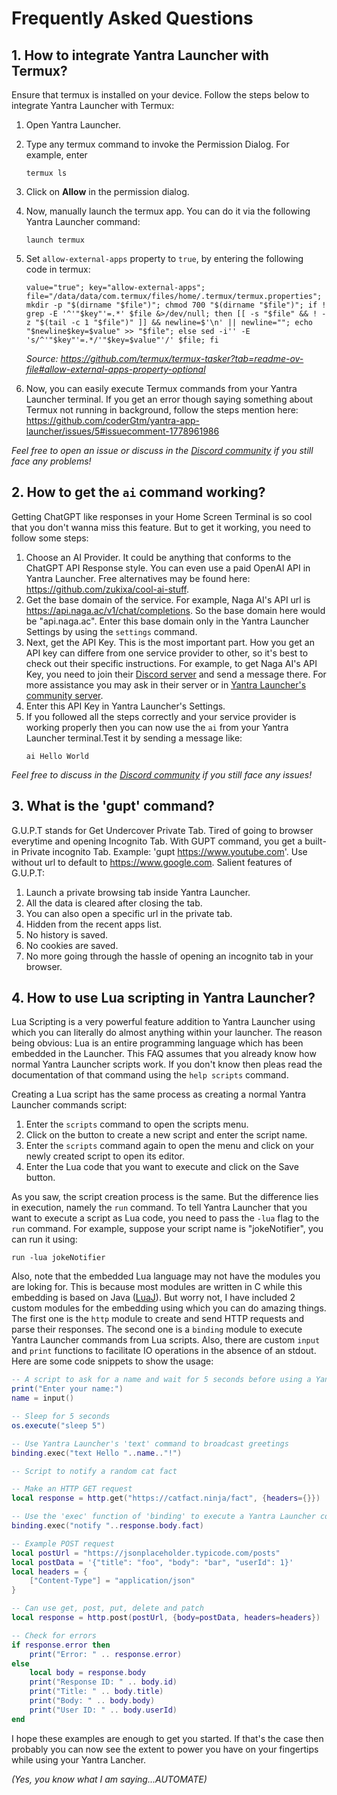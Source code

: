 # Frequently Asked Questions

## 1. How to integrate Yantra Launcher with Termux?
Ensure that termux is installed on your device. Follow the steps below to integrate Yantra Launcher with Termux:
1. Open Yantra Launcher.
2. Type any termux command to invoke the Permission Dialog. For example, enter
   ```
   termux ls
   ```
3. Click on **Allow** in the permission dialog.
4. Now, manually launch the termux app. You can do it via the following Yantra Launcher command:
   ```
   launch termux
   ```
5. Set `allow-external-apps` property to `true`, by entering the following code in termux:
   ```
   value="true"; key="allow-external-apps"; file="/data/data/com.termux/files/home/.termux/termux.properties"; mkdir -p "$(dirname "$file")"; chmod 700 "$(dirname "$file")"; if ! grep -E '^'"$key"'=.*' $file &>/dev/null; then [[ -s "$file" && ! -z "$(tail -c 1 "$file")" ]] && newline=$'\n' || newline=""; echo "$newline$key=$value" >> "$file"; else sed -i'' -E 's/^'"$key"'=.*/'"$key=$value"'/' $file; fi
   ```
   *Source: https://github.com/termux/termux-tasker?tab=readme-ov-file#allow-external-apps-property-optional*

6. Now, you can easily execute Termux commands from your Yantra Launcher terminal. If you get an error though saying something about Termux not running in background, follow the steps mention here: https://github.com/coderGtm/yantra-app-launcher/issues/5#issuecomment-1778961986

*Feel free to open an issue or discuss in the [Discord community](https://discord.gg/sRZUG8rPjk) if you still face any problems!*


## 2. How to get the `ai` command working?
Getting ChatGPT like responses in your Home Screen Terminal is so cool that you don't wanna miss this feature. But to get it working, you need to follow some steps:

1. Choose an AI Provider. It could be anything that conforms to the ChatGPT API Response style. You can even use a paid OpenAI API in Yantra Launcher. Free alternatives may be found here: https://github.com/zukixa/cool-ai-stuff.
2. Get the base domain of the service. For example, Naga AI's API url is https://api.naga.ac/v1/chat/completions. So the base domain here would be "api.naga.ac". Enter this base domain only in the Yantra Launcher Settings by using the `settings` command.
3. Next, get the API Key. This is the most important part. How you get an API key can differe from one service provider to other, so it's best to check out their specific instructions. For example, to get Naga AI's API Key, you need to join their [Discord server](https://discord.naga.ac/) and send a message there. For more assistance you may ask in their server or in [Yantra Launcher's community server](https://discord.gg/sRZUG8rPjk).
4. Enter this API Key in Yantra Launcher's Settings.
5. If you followed all the steps correctly and your service provider is working properly then you can now use the `ai` from your Yantra Launcher terminal.Test it by sending a message like:
   ```
   ai Hello World
   ```
*Feel free to discuss in the [Discord community](https://discord.gg/sRZUG8rPjk) if you still face any issues!*

## 3. What is the 'gupt' command?
G.U.P.T stands for Get Undercover Private Tab. Tired of going to browser everytime and opening Incognito Tab. With GUPT command, you get a built-in Private incognito Tab. Example: 'gupt https://www.youtube.com'. Use without url to default to https://www.google.com. Salient features of G.U.P.T:

1. Launch a private browsing tab inside Yantra Launcher.
2. All the data is cleared after closing the tab.
3. You can also open a specific url in the private tab.
4. Hidden from the recent apps list.
5. No history is saved.
6. No cookies are saved.
7. No more going through the hassle of opening an incognito tab in your browser.

## 4. How to use Lua scripting in Yantra Launcher?
Lua Scripting is a very powerful feature addition to Yantra Launcher using which you can literally do almost anything within your launcher. The reason being obvious: Lua is an entire programming language which has been embedded in the Launcher. This FAQ assumes that you already know how normal Yantra Launcher scripts work. If you don't know then pleas read the documentation of that command using the `help scripts` command.

Creating a Lua script has the same process as creating a normal Yantra Launcher commands script:

1. Enter the `scripts` command to open the scripts menu.
2. Click on the button to create a new script and enter the script name.
3. Enter the `scripts` command again to open the menu and click on your newly created script to open its editor.
4. Enter the Lua code that you want to execute and click on the Save button.

As you saw, the script creation process is the same. But the difference lies in execution, namely the `run` command. To tell Yantra Launcher that you want to execute a script as Lua code, you need to pass the `-lua` flag to the `run` command. For example, suppose your script name is "jokeNotifier", you can run it using:
```
run -lua jokeNotifier
```

Also, note that the embedded Lua language may not have the modules you are loking for. This is because most modules are written in C while this embedding is based on Java ([LuaJ](http://www.luaj.org/luaj.html)). But worry not, I have included 2 custom modules for the embedding using which you can do amazing things. The first one is the `http` module to create and send HTTP requests and parse their responses. The second one is a `binding` module to execute Yantra Launcher commands from Lua scripts. Also, there are custom `input` and `print` functions to facilitate IO operations in the absence of an stdout. Here are some code snippets to show the usage:

```lua
-- A script to ask for a name and wait for 5 seconds before using a Yantra Launcher command
print("Enter your name:")
name = input()

-- Sleep for 5 seconds
os.execute("sleep 5")

-- Use Yantra Launcher's 'text' command to broadcast greetings
binding.exec("text Hello "..name.."!")
```

```lua
-- Script to notify a random cat fact

-- Make an HTTP GET request
local response = http.get("https://catfact.ninja/fact", {headers={}})

-- Use the 'exec' function of 'binding' to execute a Yantra Launcher command string
binding.exec("notify "..response.body.fact)
```

```lua
-- Example POST request
local postUrl = "https://jsonplaceholder.typicode.com/posts"
local postData = '{"title": "foo", "body": "bar", "userId": 1}'
local headers = {
    ["Content-Type"] = "application/json"
}

-- Can use get, post, put, delete and patch
local response = http.post(postUrl, {body=postData, headers=headers})

-- Check for errors
if response.error then
    print("Error: " .. response.error)
else
    local body = response.body
    print("Response ID: " .. body.id)
    print("Title: " .. body.title)
    print("Body: " .. body.body)
    print("User ID: " .. body.userId)
end
```
I hope these examples are enough to get you started. If that's the case then probably you can now see the extent to power you have on your fingertips while using your Yantra Lancher. 


_(Yes, you know what I am saying...AUTOMATE)_
